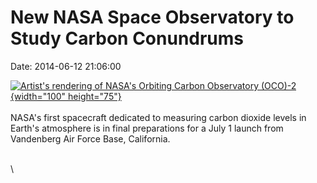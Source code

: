 New NASA Space Observatory to Study Carbon Conundrums
=====================================================

Date: 2014-06-12 21:06:00

[![Artist\'s rendering of NASA\'s Orbiting Carbon Observatory
(OCO)-2](http://www.jpl.nasa.gov/images/oco/20140609/pia17800-226.jpg){width="100"
height="75"}](http://www.jpl.nasa.gov/news/news.php?release=2014-187&rn=news.xml&rst=4177)\
\
NASA\'s first spacecraft dedicated to measuring carbon dioxide levels in
Earth\'s atmosphere is in final preparations for a July 1 launch from
Vandenberg Air Force Base, California.

\
\
